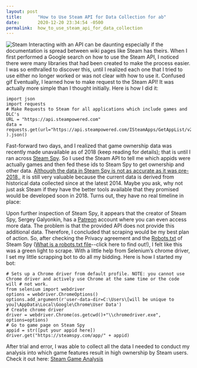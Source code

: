 ```yaml
---
layout: post
title:      "How to Use Steam API for Data Collection for ab"
date:       2020-12-20 23:34:54 -0500
permalink:  how_to_use_steam_api_for_data_collection
---
```


![Steam](https://assets.vg247.com/current//2018/06/steam-logo1-600x337.jpg)
Interacting with an API can be daunting especially if the documentation is spread between wiki pages like Steam has theirs. When I first performed a Google search on how to use the Steam API, I noticed there were many libraries that had been created to make the process easier. I was so enthralled to discover this, until I realized each one that I tried to use either no longer worked or was not clear with how to use it. 
Confused gif
Eventually, I learned how to make request to the Steam API! It was actually more simple than I thought initially. Here is how I did it:

```
import json
import requests
# Make Requests to Steam for all applications which include games and DLC's
URL = "https://api.steampowered.com"
data = requests.get(url="https://api.steampowered.com/ISteamApps/GetAppList/v2", ).json()
```

Fast-forward two days, and I realized that game ownership data was recently made unavailable as of 2018 (keep reading for details); that is until I ran across [Steam Spy]( https://steamspy.com/). So I used the Steam API to tell me which appids were actually games and then fed these ids to Steam Spy to get ownership and other data. [Although the data in Steam Spy is not as accurate as it was pre-2018,](https://www.polygon.com/2018/6/30/17521296/valve-steam-spy-replacement-tools-metrics), it is still very valuable because the current data is derived from historical data collected since at the latest 2014. Maybe you ask, why not just ask Steam if they have the better tools available that they promised would be developed soon in 2018. Turns out, they have no real timeline in place:
 
Upon further inspection of Steam Spy, it appears that the creator of Steam Spy, Sergey Galyonkin, has a [Patreon]( https://www.patreon.com/steamspy) account where you can even access more data. The problem is that the provided API does not provide this additional data. Therefore, I concluded that scraping would be my best plan of action. So, after checking the Privacy agreement and the [Robots.txt](https://steamspy.com/robots.txt) of Steam Spy ([What is a robots.txt file](https://moz.com/learn/seo/robotstxt)--click here to find out!), I felt like this was a green light to scrape. With a little help from Selenium’s chrome driver, I set my little scrapping bot to do all my bidding.
Here is how I started my bot:

```
# Sets up a Chrome driver from default profile. NOTE: you cannot use Chrome driver and actively use Chrome at the same time or the code will # not work.
from selenium import webdriver
options = webdriver.ChromeOptions()
options.add_argument(r'user-data-dir=C:\Users\[will be unique to you]\AppData\Local\Google\Chrome\User Data')
# Create chrome driver
driver = webdriver.Chrome(os.getcwd()+"\\chromedriver.exe", options=options)
# Go to game page on Steam Spy
appid = str([put your appid here])
driver.get("https://steamspy.com/app/" + appid)
```

After trial and error, I was able to collect all the data I needed to conduct my analysis into which game features result in high ownership by Steam users. Check it out here: [Steam Game Analysis]( https://github.com/JohnPaulHernandezAlcala/steam-games/blob/main/README.md)

